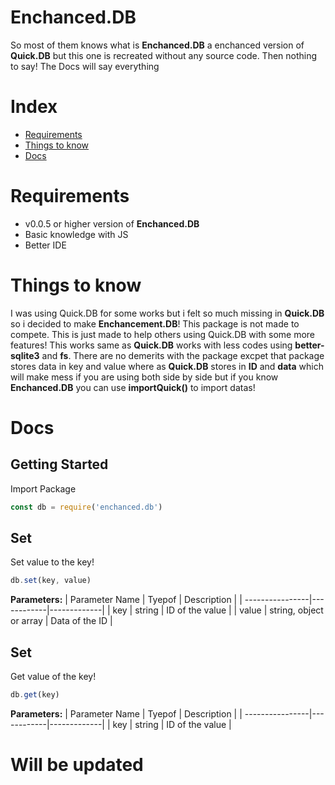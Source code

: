 # Enchanced.DB

So most of them knows what is **Enchanced.DB** a enchanced version of **Quick.DB** but this one is recreated without any source code. Then nothing to say! The Docs will say everything

# Index
- [Requirements](https://github.com/Scientific-Guy/enchanced.db/blob/master/docs.md#requirements)
- [Things to know](https://github.com/Scientific-Guy/enchanced.db/blob/master/docs.md#things-to-know)
- [Docs](https://github.com/Scientific-Guy/enchanced.db/blob/master/docs.md#docs)

# Requirements
- v0.0.5 or higher version of **Enchanced.DB**
- Basic knowledge with JS
- Better IDE

# Things to know
I was using Quick.DB for some works but i felt so much missing in **Quick.DB** so i decided to make **Enchancement.DB**! This package is not made to compete. This is just made to help others using Quick.DB with some more features! This works same as **Quick.DB** works with less codes using **better-sqlite3** and **fs**. There are no demerits with the package excpet that package stores data in key and value where as **Quick.DB** stores in **ID** and **data** which will make mess if you are using both side by side but if you know **Enchanced.DB** you can use **importQuick()** to import datas!

# Docs

## Getting Started
Import Package
```js
const db = require('enchanced.db')
```

## Set
Set value to the key!

```js
db.set(key, value)
```

**Parameters:**
| Parameter Name  | Tyepof     | Description |
| ----------------|------------|-------------|
| key | string | ID of the value |
| value | string, object or array | Data of the ID |

## Set
Get value of the key!

```js
db.get(key)
```

**Parameters:**
| Parameter Name  | Tyepof     | Description |
| ----------------|------------|-------------|
| key | string | ID of the value |

# Will be updated
